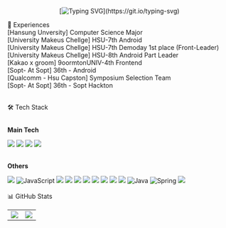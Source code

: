 <div align="center">
  
[![Typing SVG](https://readme-typing-svg.herokuapp.com?font=Fira+Code&pause=1000&color=6B9BF7&center=true&vCenter=true&width=535&lines=Application+Developer;)](https://git.io/typing-svg)

</div>
<div>
  🔹 Experiences<br/>
[Hansung Unversity]  Computer Science Major <br/>
[University Makeus Chellge] HSU-7th Android<br/>
[University Makeus Chellge] HSU-7th Demoday 1st place (Front-Leader)<br/>
[University Makeus Chellge] HSU-8th Android Part Leader<br/>
[Kakao x groom] 9oormtonUNIV-4th  Frontend<br/>
[Sopt- At Sopt] 36th - Android<br/>
[Qualcomm - Hsu Capston]  Symposium Selection Team<br/>  
[Sopt- At Sopt] 36th - Sopt Hackton<br/>
</div><br>



🛠 Tech Stack

  <div style="display:flex; flex-direction:column; align-items:flex-start;">
  <!-- App -->
    <p><strong>Main Tech</strong></p>
    <div>
      <img src="https://img.shields.io/badge/Kotlin-7F52FF?style=for-the-badge&logo=kotlin&logoColor=white">
      <img src="https://img.shields.io/badge/Android_Studio-3DDC84?style=for-the-badge&logo=android-studio&logoColor=white">
      <img src="https://img.shields.io/badge/Dart-0175C2?style=for-the-badge&logo=dart&logoColor=white">
      <img src="https://img.shields.io/badge/Flutter-02569B?style=for-the-badge&logo=flutter&logoColor=white">
    </div><br> 
    <p><strong>Others</strong></p>
    <div>
      <img src="https://img.shields.io/badge/React-61DAFB?style=for-the-badge&logo=react&logoColor=white">
      <img src="https://img.shields.io/badge/JavaScript-F7DF1E?style=for-the-badge&logo=javascript&logoColor=white" alt="JavaScript">
      <img src="https://img.shields.io/badge/HTML5-E34F26?style=for-the-badge&logo=html5&logoColor=white">
      <img src="https://img.shields.io/badge/CSS3-1572B6?style=for-the-badge&logo=css3&logoColor=white">
      <img src="https://img.shields.io/badge/Visual_Studio-5C2D91?style=for-the-badge&logo=visual%20studio&logoColor=white">
      <img src="https://img.shields.io/badge/C-A8B9CC?style=for-the-badge&logo=c&logoColor=white">
      <img src="https://img.shields.io/badge/C++-00599C?style=for-the-badge&logo=c++&logoColor=white">
      <img src="https://img.shields.io/badge/python-3776AB?style=for-the-badge&logo=python&logoColor=white"> 
      <img src="https://img.shields.io/badge/mysql-4479A1?style=for-the-badge&logo=mysql&logoColor=white"> 
      <img src="https://img.shields.io/badge/firebase-FFCA28?style=for-the-badge&logo=firebase&logoColor=white">
      <img src="https://img.shields.io/badge/Java-ED8B00?style=for-the-badge&logo=openjdk&logoColor=white" alt="Java">
      <img src="https://img.shields.io/badge/Spring-6DB33F?style=for-the-badge&logo=spring&logoColor=white" alt="Spring">
      <img src="https://img.shields.io/badge/IntelliJ_IDEA-000000.svg?style=for-the-badge&logo=intellij-idea&logoColor=white">
      <ims src="https://img.shields.io/badge/Eclipse-2C2255?style=for-the-badge&logo=eclipse&logoColor=white">
    </div><br>
 📊 GitHub Stats 

<table>
  <tr>
    <td>
      <a href="https://github.com/anuraghazra/github-readme-stats">
        <img src="https://github-readme-stats.vercel.app/api/top-langs/?username=vvan2&layout=compact" />
      </a>
    </td>
    <td>
      <a href="https://github.com/anuraghazra/github-readme-stats">
        <img src="https://github-readme-stats.vercel.app/api?username=vvan2&show_icons=true" />
      </a>
    </td>
  </tr>
</table>


